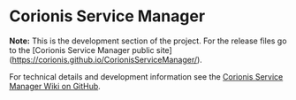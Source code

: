 # Corionis Service Manager

**Note:** This is the development section of the project. For the release files go to the [Corionis Service Manager public site] (https://corionis.github.io/CorionisServiceManager/).

For technical details and development information see the [Corionis Service Manager Wiki on GitHub](https://github.com/Corionis/CorionisServiceManager/wiki).
